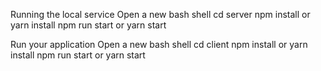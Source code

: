 Running the local service
Open a new bash shell
cd server
npm install or yarn install
npm run start or yarn start

Run your application
Open a new bash shell
cd client
npm install or yarn install
npm run start or yarn start
